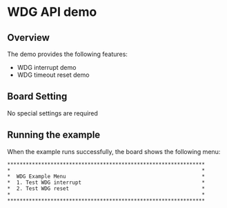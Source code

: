 # WDG API demo

## Overview

The demo provides the following features:
- WDG interrupt demo
- WDG timeout reset demo

## Board Setting

No special settings are required

## Running the example

When the example runs successfully, the board shows the following menu:

```shell
****************************************************************
*                                                              *
*  WDG Example Menu                                            *
*  1. Test WDG interrupt                                       *
*  2. Test WDG reset                                           *
*                                                              *
****************************************************************



```
